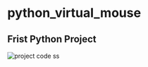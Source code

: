 # python_virtual_mouse
## Frist Python Project

<img src="https://scontent.fdac22-1.fna.fbcdn.net/v/t39.30808-6/292495090_2289232044562843_8495786634783393738_n.jpg?_nc_cat=108&ccb=1-7&_nc_sid=0debeb&_nc_eui2=AeG79TBg-1uPnD4lQfow290FGouzANeWIHkai7MA15YgecwQZXwKkwXJVmr-TAz9EssJ2mUkofIKIxDSpwrrmSQs&_nc_ohc=tFq4izF16PEAX9FkTRq&_nc_ht=scontent.fdac22-1.fna&oh=00_AT86gM8lYvYvueTiAT5AHyeEfWdtqSzmbLDoPSJ87JEKjQ&oe=62CC44BB" alt="project code ss"/>
